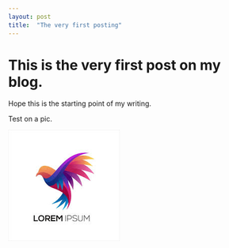 ```yaml
---
layout: post
title:  "The very first posting"
---
```


# This is the very first post on my blog. 

Hope this is the starting point of my writing.

Test on a pic.

![image](https://github.com/jkim101/jkim101.github.io/blob/master/_images/test.jpeg)
